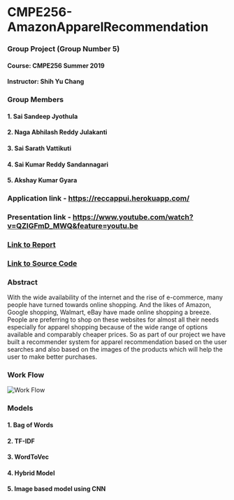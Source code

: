# CMPE256-AmazonApparelRecommendation
### Group Project (Group Number 5)
#### Course: CMPE256 Summer 2019
#### Instructor: Shih Yu Chang


### Group Members
#### 1. Sai Sandeep Jyothula 
#### 2. Naga Abhilash Reddy Julakanti
#### 3. Sai Sarath Vattikuti
#### 4. Sai Kumar Reddy Sandannagari
#### 5. Akshay Kumar Gyara

### Application link - https://reccappui.herokuapp.com/

### Presentation link - https://www.youtube.com/watch?v=QZIGFmD_MWQ&feature=youtu.be

### [Link to Report](https://github.com/SandeepJ97/CMPE256-AmazonApparelRecommendation/blob/master/Amazon%20Apparel%20Recommendation%20System.pdf)
### [Link to Source Code](https://github.com/SandeepJ97/CMPE256-AmazonApparelRecommendation/blob/master/Amazon_Apparel_Recommendation.ipynb)

### Abstract
With the wide availability of the internet and the rise of e-commerce, many people have turned towards online shopping. And the likes of Amazon, Google shopping, Walmart, eBay have made online shopping a breeze. People are preferring to shop on these websites for almost all their needs especially for apparel shopping because of the wide range of options available and comparably cheaper prices. So as part of our project we have built a recommender system for apparel recommendation based on the user searches and also based on the images of the products which will help the user to make better purchases.

### Work Flow
![Work Flow](https://github.com/SandeepJ97/CMPE256-AmazonApparelRecommendation/blob/master/images/Amazon%20Apparel%20Recommendation%20System.png)


### Models
#### 1. Bag of Words
#### 2. TF-IDF
#### 3. WordToVec
#### 4. Hybrid Model
#### 5. Image based model using CNN

